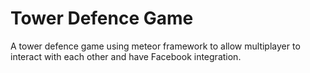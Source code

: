# Tower Defence Game
A tower defence game using meteor framework to allow multiplayer to interact with each other and have Facebook integration.<br>

